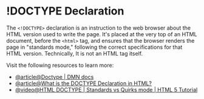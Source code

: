 # !DOCTYPE Declaration

The `<!DOCTYPE>` declaration is an instruction to the web browser about the HTML version used to write the page. It's placed at the very top of an HTML document, before the `<html>` tag, and ensures that the browser renders the page in "standards mode," following the correct specifications for that HTML version. Technically, It is not an HTML tag itself.

Visit the following resources to learn more:

- [@article@Doctype | DMN docs](https://developer.mozilla.org/en-US/docs/Glossary/Doctype)
- [@article@What is the DOCTYPE Declaration in HTML?](https://www.freecodecamp.org/news/what-is-the-doctype-declaration-in-html/)
- [@video@HTML DOCTYPE | Standards vs Quirks mode | HTML 5 Tutorial](https://www.youtube.com/watch?v=G1MOlh5uJYE)
